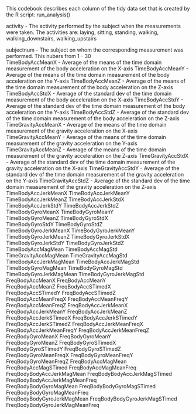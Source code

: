 This codebook describes each column of the tidy data set that is created by
the R script: run_analysis()


activity                  - The activity performed by the subject when
                            the measurements were taken. The activities are:
                            laying, sitting, standing, walking, 
                            walking_downstairs, walking_upstairs 

subjectnum                - The subject on whom the corresponding measurement
                            was performed. This nubers from 1 - 30     
TimeBodyAccMeanX          - Average of the means of the time domain measurement
                            of the body acceleration on the X-axis
TimeBodyAccMeanY          - Average of the means of the time domain measurement
                            of the body acceleration on the Y-axis
TimeBodyAccMeanZ          - Average of the means of the time domain measurement
                            of the body acceleration on the Z-axis
TimeBodyAccStdX           - Average of the standard dev  of the time 
                            domain measurement of the body acceleration 
                            on the X-axis
TimeBodyAccStdY           - Average of the standard dev  of the time 
                            domain measurement of the body acceleration 
                            on the Y-axis
TimeBodyAccStdZ           - Average of the standard dev  of the time 
                            domain measurement of the body acceleration 
                            on the Z-axis
TimeGravityAccMeanX       - Average of the means of the time domain measurement
                            of the gravity acceleration on the X-axis
TimeGravityAccMeanY       - Average of the means of the time domain measurement
                            of the gravity acceleration on the Y-axis
TimeGravityAccMeanZ       - Average of the means of the time domain measurement
                            of the gravity acceleration on the Z-axis
TimeGravityAccStdX        - Average of the standard dev  of the time
                            domain measurement of the gravity acceleration
                            on the X-axis
TimeGravityAccStdY        - Average of the standard dev  of the time 
                            domain measurement of the gravity acceleration
                            on the Y-axis
TimeGravityAccStdZ        - Average of the standard dev  of the time 
                            domain measurement of the gravity acceleration
                            on the Z-axis 
TimeBodyAccJerkMeanX
TimeBodyAccJerkMeanY           
TimeBodyAccJerkMeanZ
TimeBodyAccJerkStdX            
TimeBodyAccJerkStdY
TimeBodyAccJerkStdZ            
TimeBodyGyroMeanX
TimeBodyGyroMeanY              
TimeBodyGyroMeanZ
TimeBodyGyroStdX               
TimeBodyGyroStdY
TimeBodyGyroStdZ               
TimeBodyGyroJerkMeanX
TimeBodyGyroJerkMeanY          
TimeBodyGyroJerkMeanZ
TimeBodyGyroJerkStdX           
TimeBodyGyroJerkStdY
TimeBodyGyroJerkStdZ           
TimeBodyAccMagMean
TimeBodyAccMagStd              
TimeGravityAccMagMean
TimeGravityAccMagStd           
TimeBodyAccJerkMagMean
TimeBodyAccJerkMagStd          
TimeBodyGyroMagMean
TimeBodyGyroMagStd             
TimeBodyGyroJerkMagMean
TimeBodyGyroJerkMagStd         
FreqBodyAccMeanX
FreqBodyAccMeanY               
FreqBodyAccMeanZ
FreqBodyAccSTimedX             
FreqBodyAccSTimedY
FreqBodyAccSTimedZ             
FreqBodyAccMeanFreqX
FreqBodyAccMeanFreqY           
FreqBodyAccMeanFreqZ
FreqBodyAccJerkMeanX           
FreqBodyAccJerkMeanY
FreqBodyAccJerkMeanZ           
FreqBodyAccJerkSTimedX
FreqBodyAccJerkSTimedY         
FreqBodyAccJerkSTimedZ
FreqBodyAccJerkMeanFreqX       
FreqBodyAccJerkMeanFreqY
FreqBodyAccJerkMeanFreqZ       
FreqBodyGyroMeanX
FreqBodyGyroMeanY              
FreqBodyGyroMeanZ
FreqBodyGyroSTimedX            
FreqBodyGyroSTimedY
FreqBodyGyroSTimedZ            
FreqBodyGyroMeanFreqX
FreqBodyGyroMeanFreqY          
FreqBodyGyroMeanFreqZ
FreqBodyAccMagMean             
FreqBodyAccMagSTimed
FreqBodyAccMagMeanFreq         
FreqBodyBodyAccJerkMagMean
FreqBodyBodyAccJerkMagSTimed   
FreqBodyBodyAccJerkMagMeanFreq  
FreqBodyBodyGyroMagMean
FreqBodyBodyGyroMagSTimed
FreqBodyBodyGyroMagMeanFreq    
FreqBodyBodyGyroJerkMagMean
FreqBodyBodyGyroJerkMagSTimed  
FreqBodyBodyGyroJerkMagMeanFreq  
